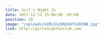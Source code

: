 ```yaml
---
title: Girl's Night In
date: 2017-12-11 15:06:00 -05:00
position: 20
image: "/uploads/GIRLS%20NIGHT%20INN.jpg"
link: http://girlsnightinclub.com
---
```


